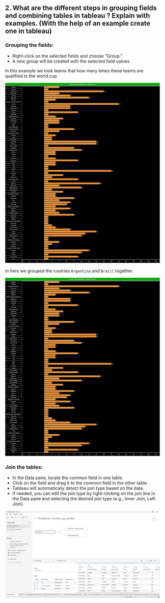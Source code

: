 ## 2. What are the different steps in grouping fields and combining tables in tableau ? Explain with examples. (With the help of an example create one in tableau)

### Grouping the fields:
- Right-click on the selected fields and choose "Group."
- A new group will be created with the selected field values.

In this example we took teams that how many times these teams are qualified to the world cup

<img src="images/Countries qualified to the World Cup(original).png">

in here we grouped the coutries `Argentina` and `Brazil` together.

<img src="images/Countries qualified to the World Cup(Grouping).png">

### Join the tables:
- In the Data pane, locate the common field in one table.
- Click on the field and drag it to the common field in the other table.
- Tableau will automatically detect the join type based on the data.
- If needed, you can edit the join type by right-clicking on the join line in the Data pane and selecting the desired join type (e.g., Inner Join, Left Join).

<img src="images/Combining Tables.png">
